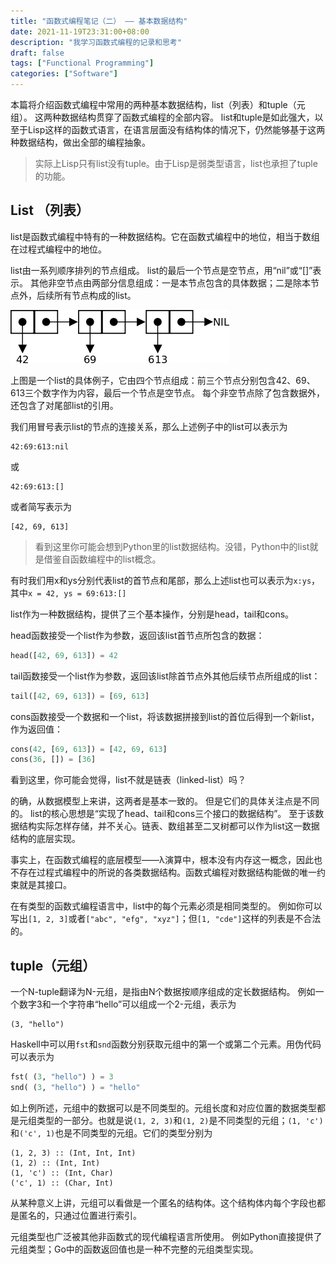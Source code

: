 ```yaml
---
title: "函数式编程笔记（二） —— 基本数据结构"
date: 2021-11-19T23:31:00+08:00
description: "我学习函数式编程的记录和思考"
draft: false
tags: ["Functional Programming"]
categories: ["Software"]
---
```


本篇将介绍函数式编程中常用的两种基本数据结构，list（列表）和tuple（元组）。
这两种数据结构贯穿了函数式编程的全部内容。
list和tuple是如此强大，以至于Lisp这样的函数式语言，在语言层面没有结构体的情况下，仍然能够基于这两种数据结构，做出全部的编程抽象。

> 实际上Lisp只有list没有tuple。由于Lisp是弱类型语言，list也承担了tuple的功能。

## List （列表）

list是函数式编程中特有的一种数据结构。它在函数式编程中的地位，相当于数组在过程式编程中的地位。

list由一系列顺序排列的节点组成。
list的最后一个节点是空节点，用“nil”或“[]”表示。
其他非空节点由两部分信息组成：一是本节点包含的具体数据；二是除本节点外，后续所有节点构成的list。

![list例](./list-number.png)

上图是一个list的具体例子，它由四个节点组成：前三个节点分别包含42、69、613三个数字作为内容，最后一个节点是空节点。
每个非空节点除了包含数据外，还包含了对尾部list的引用。

我们用冒号表示list的节点的连接关系，那么上述例子中的list可以表示为
```
42:69:613:nil
```
或
```
42:69:613:[]
```
或者简写表示为
```
[42, 69, 613]
```

> 看到这里你可能会想到Python里的list数据结构。没错，Python中的list就是借鉴自函数编程中的list概念。

有时我们用x和ys分别代表list的首节点和尾部，那么上述list也可以表示为``x:ys``，
其中``x = 42, ys = 69:613:[]``

list作为一种数据结构，提供了三个基本操作，分别是head，tail和cons。

head函数接受一个list作为参数，返回该list首节点所包含的数据：
```python
head([42, 69, 613]) = 42
```

tail函数接受一个list作为参数，返回该list除首节点外其他后续节点所组成的list：
```python
tail([42, 69, 613]) = [69, 613]
```

cons函数接受一个数据和一个list，将该数据拼接到list的首位后得到一个新list，作为返回值：
```python
cons(42, [69, 613]) = [42, 69, 613]
cons(36, []) = [36]
```

看到这里，你可能会觉得，list不就是链表（linked-list）吗？

的确，从数据模型上来讲，这两者是基本一致的。
但是它们的具体关注点是不同的。
list的核心思想是“实现了head、tail和cons三个接口的数据结构”。
至于该数据结构实际怎样存储，并不关心。链表、数组甚至二叉树都可以作为list这一数据结构的底层实现。

事实上，在函数式编程的底层模型——λ演算中，根本没有内存这一概念，因此也不存在过程式编程中的所说的各类数据结构。函数式编程对数据结构能做的唯一约束就是其接口。

在有类型的函数式编程语言中，list中的每个元素必须是相同类型的。
例如你可以写出``[1, 2, 3]``或者``["abc", "efg", "xyz"]``；但``[1, "cde"]``这样的列表是不合法的。

## tuple（元组）

一个N-tuple翻译为N-元组，是指由N个数据按顺序组成的定长数据结构。
例如一个数字3和一个字符串“hello”可以组成一个2-元组，表示为
```
(3, "hello")
```

Haskell中可以用``fst``和``snd``函数分别获取元组中的第一个或第二个元素。用伪代码可以表示为
```python
fst( (3, "hello") ) = 3
snd( (3, "hello") ) = "hello"
```

如上例所述，元组中的数据可以是不同类型的。元组长度和对应位置的数据类型都是元组类型的一部分。也就是说``(1, 2, 3)``和``(1, 2)``是不同类型的元组；``(1, 'c')``和``('c', 1)``也是不同类型的元组。它们的类型分别为
```
(1, 2, 3) :: (Int, Int, Int)
(1, 2) :: (Int, Int)
(1, 'c') :: (Int, Char)
('c', 1) :: (Char, Int)
```

从某种意义上讲，元组可以看做是一个匿名的结构体。这个结构体内每个字段也都是匿名的，只通过位置进行索引。

元组类型也广泛被其他非函数式的现代编程语言所使用。
例如Python直接提供了元组类型；Go中的函数返回值也是一种不完整的元组类型实现。
